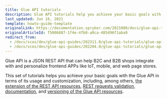 ```yaml
---
title: Glue API tutorials
description: Glue API tutorials help you achieve your basic goals with the Glue API in terms of its usage and customization
last_updated: Jun 16, 2021
template: howto-guide-template
originalLink: https://documentation.spryker.com/2021080/docs/glue-api-tutorials
originalArticleId: f5006887-1f4e-4fb0-a8ca-485d96f1aba9
redirect_from:
  - /docs/scos/dev/glue-api-guides/202311.0/glue-api-tutorials/glue-api-tutorials.html
  - /docs/scos/dev/glue-api-guides/202204.0/glue-api-tutorials/glue-api-tutorials.html
---
```


Glue API is a JSON REST API that can help B2C and B2B shops integrate with and personalize frontend APPs like IoT, mobile, and web page stores.

This set of tutorials helps you achieve your basic goals with the Glue API in terms of its usage and customization, including, among others, [the extension of the REST API resources](/docs/dg/dev/glue-api/{{page.version}}/glue-api-tutorials/extend-a-rest-api-resource.html), [REST requests validation](/docs/dg/dev/glue-api/{{page.version}}/glue-api-tutorials/validate-rest-request-format.html), [documentation](/docs/dg/dev/glue-api/{{page.version}}/glue-api-tutorials/document-glue-api-resources.html), and [versioning of the Glue API resources](/docs/dg/dev/glue-api/{{page.version}}/glue-api-tutorials/implement-versioning-for-rest-api-resources.html).
